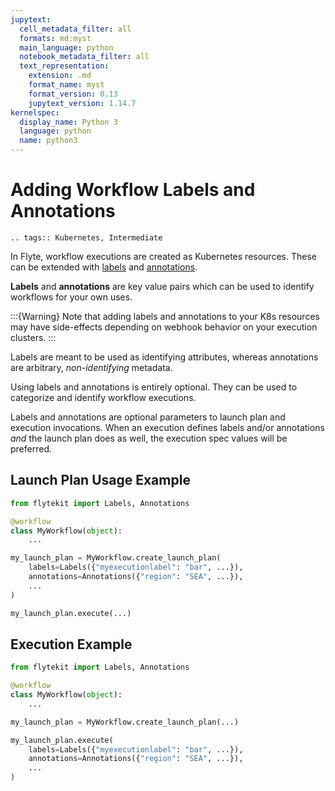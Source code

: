 ```yaml
---
jupytext:
  cell_metadata_filter: all
  formats: md:myst
  main_language: python
  notebook_metadata_filter: all
  text_representation:
    extension: .md
    format_name: myst
    format_version: 0.13
    jupytext_version: 1.14.7
kernelspec:
  display_name: Python 3
  language: python
  name: python3
---
```


# Adding Workflow Labels and Annotations

```{eval-rst}
.. tags:: Kubernetes, Intermediate
```

In Flyte, workflow executions are created as Kubernetes resources. These can be extended with
[labels](https://kubernetes.io/docs/concepts/overview/working-with-objects/labels/) and
[annotations](https://kubernetes.io/docs/concepts/overview/working-with-objects/annotations/).

**Labels** and **annotations** are key value pairs which can be used to identify workflows for your own uses.

:::{Warning}
Note that adding labels and annotations to your K8s resources may have side-effects depending on webhook behavior on your execution clusters.
:::

Labels are meant to be used as identifying attributes, whereas annotations are arbitrary, *non-identifying* metadata.

Using labels and annotations is entirely optional. They can be used to categorize and identify workflow executions.

Labels and annotations are optional parameters to launch plan and execution invocations. When an execution
defines labels and/or annotations *and* the launch plan does as well, the execution spec values will be preferred.

## Launch Plan Usage Example

```python
from flytekit import Labels, Annotations

@workflow
class MyWorkflow(object):
    ...

my_launch_plan = MyWorkflow.create_launch_plan(
    labels=Labels({"myexecutionlabel": "bar", ...}),
    annotations=Annotations({"region": "SEA", ...}),
    ...
)

my_launch_plan.execute(...)
```

## Execution Example

```python
from flytekit import Labels, Annotations

@workflow
class MyWorkflow(object):
    ...

my_launch_plan = MyWorkflow.create_launch_plan(...)

my_launch_plan.execute(
    labels=Labels({"myexecutionlabel": "bar", ...}),
    annotations=Annotations({"region": "SEA", ...}),
    ...
)
```

